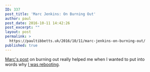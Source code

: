 ```yaml
---
ID: 337
post_title: 'Marc Jenkins: On Burning Out'
author: paul
post_date: 2016-10-11 14:42:26
post_excerpt: ""
layout: post
permalink: >
  https://paultibbetts.uk/2016/10/11/marc-jenkins-on-burning-out/
published: true
---
```

<a href="https://marcjenkins.co.uk/on-burning-out/">Marc's post</a> on burning out really helped me when I wanted to put into words why <a href="https://paultibbetts.uk/2016/10/11/reboot/">I was rebooting</a>.
